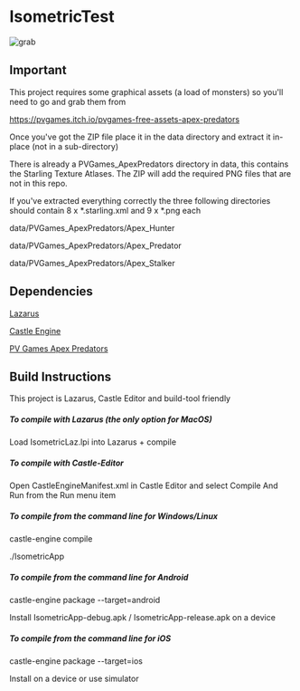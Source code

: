 # IsometricTest

![grab](C:\dev\play\Isometric\screenshots\grab.jpg)

## Important

This project requires some graphical assets (a load of monsters) so you'll need to go and grab them from 

https://pvgames.itch.io/pvgames-free-assets-apex-predators

Once you've got the ZIP file place it in the data directory and extract it in-place (not in a sub-directory)

There is already a PVGames_ApexPredators directory in data, this contains the Starling Texture Atlases. The ZIP will add the required PNG files that are not in this repo.

If you've extracted everything correctly the three following directories should contain 8 x *.starling.xml and 9 x *.png each

data/PVGames_ApexPredators/Apex_Hunter

data/PVGames_ApexPredators/Apex_Predator

data/PVGames_ApexPredators/Apex_Stalker

## Dependencies

[Lazarus](https://www.lazarus-ide.org/)

[Castle Engine](https://castle-engine.io/)

[PV Games Apex Predators](https://pvgames.itch.io/pvgames-free-assets-apex-predators)

## Build Instructions

This project is Lazarus, Castle Editor and build-tool friendly

##### To compile with Lazarus (the only option for MacOS)

Load IsometricLaz.lpi into Lazarus + compile

##### To compile with Castle-Editor

Open CastleEngineManifest.xml in Castle Editor and select Compile And Run from the Run menu item

##### To compile from the command line for Windows/Linux

castle-engine compile

./IsometricApp

##### To compile from the command line for Android

castle-engine package  --target=android

Install IsometricApp-debug.apk / IsometricApp-release.apk on a device

##### To compile from the command line for iOS

castle-engine package  --target=ios

Install on a device or use simulator

